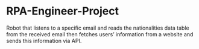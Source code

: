 # RPA-Engineer-Project
Robot that listens to a specific email and reads the nationalities data table from the received email then fetches users’ information from a website and sends this information via API.
